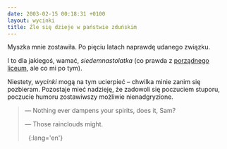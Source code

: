 ```yaml
---
date: 2003-02-15 00:18:31 +0100
layout: wycinki
title: Źle się dzieje w państwie zduńskim
---
```


Myszka mnie zostawiła. Po pięciu latach naprawdę udanego związku.

I to dla jakiegoś, wamać, _siedemnastolatka_ (co prawda z [porządnego liceum](http://www.staszic.waw.pl/ 'XIV LO im. Stanisława Staszica w Warszawie'), ale co mi po tym).

Niestety, <cite>wycinki</cite> mogą na tym ucierpieć – chwilka minie zanim się pozbieram. Pozostaje mieć nadzieję, że zadowoli się poczuciem stuporu, poczucie humoru zostawiwszy możliwie nienadgryzione.

> — Nothing ever dampens your spirits, does it, Sam?
>
> — Those rainclouds might.
>
>  
{:lang='en'}
